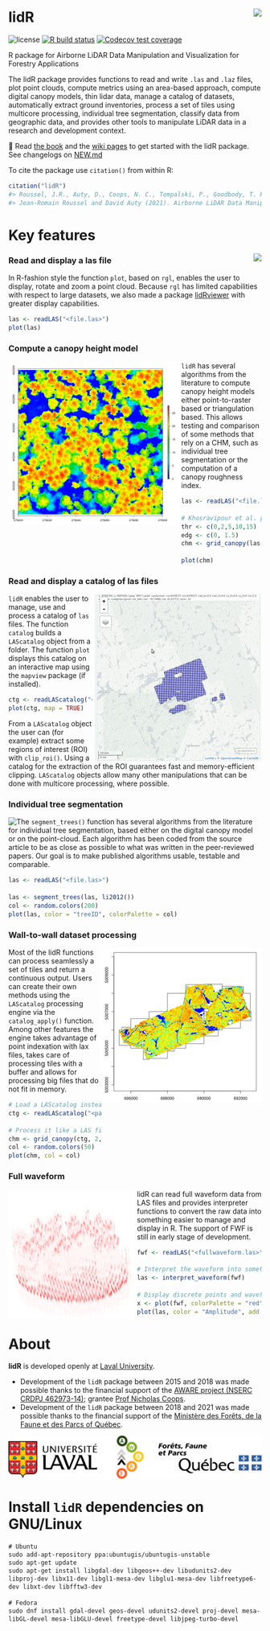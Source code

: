 
lidR <img src="https://raw.githubusercontent.com/Jean-Romain/lidR/master/man/figures/logo200x231.png" align="right"/>
======================================================================================================
![license](https://img.shields.io/badge/Licence-GPL--3-blue.svg) 
[![R build status](https://github.com/Jean-Romain/lidR/workflows/R-CMD-check/badge.svg)](https://github.com/Jean-Romain/lidR/actions)
[![Codecov test coverage](https://codecov.io/gh/Jean-Romain/lidR/branch/master/graph/badge.svg)](https://codecov.io/gh/Jean-Romain/lidR?branch=master)

R package for Airborne LiDAR Data Manipulation and Visualization for Forestry Applications

The lidR package provides functions to read and write `.las` and `.laz` files, plot point clouds, compute metrics using an area-based approach, compute digital canopy models, thin lidar data, manage a catalog of datasets, automatically extract ground inventories, process a set of tiles using multicore processing, individual tree segmentation, classify data from geographic data, and provides other tools to manipulate LiDAR data in a research and development context.

:book: Read [the book](https://jean-romain.github.io/lidRbook/index.html) and the [wiki pages](https://github.com/Jean-Romain/lidR/wiki) to get started with the lidR package. See changelogs on [NEW.md](https://github.com/Jean-Romain/lidR/blob/master/NEWS.md)

To cite the package use `citation()` from within R:

```r
citation("lidR")
#> Roussel, J.R., Auty, D., Coops, N. C., Tompalski, P., Goodbody, T. R. H., Sánchez Meador, A., Bourdon, J.F., De Boissieu, F., Achim, A. (2020). lidR : An R package for analysis of Airborne Laser Scanning (ALS) data. Remote Sensing of Environment, 251 (August), 112061. <doi:10.1016/j.rse.2020.112061>.
#> Jean-Romain Roussel and David Auty (2021). Airborne LiDAR Data Manipulation and Visualization for Forestry Applications. R package version 3.1.0. https://cran.r-project.org/package=lidR
```     

# Key features

<img align="right" src="https://raw.githubusercontent.com/Jean-Romain/storage/master/README/point-cloud-rotating.gif">

### Read and display a las file

In R-fashion style the function `plot`, based on `rgl`, enables the user to display, rotate and zoom a point cloud. Because `rgl` has limited capabilities with respect to large datasets, we also made a package [lidRviewer](https://github.com/Jean-Romain/lidRviewer) with greater display capabilities.

```r
las <- readLAS("<file.las>")
plot(las)
```

### Compute a canopy height model

<img align="left" src="https://raw.githubusercontent.com/Jean-Romain/storage/master/README/chm-Khosravipour.png">

`lidR` has several algorithms from the literature to compute canopy height models either point-to-raster based or triangulation based. This allows testing and comparison of some methods that rely on a CHM, such as individual tree segmentation or the computation of a canopy roughness index.

```r
las <- readLAS("<file.las>")

# Khosravipour et al. pitfree algorithm
thr <- c(0,2,5,10,15)
edg <- c(0, 1.5)
chm <- grid_canopy(las, 1, pitfree(thr, edg))

plot(chm)
```

### Read and display a catalog of las files

<img align="right" src="https://raw.githubusercontent.com/Jean-Romain/storage/master/README/catalog-plot_interactive.gif">

`lidR` enables the user to manage, use and process a catalog of `las` files. The function `catalog` builds a `LAScatalog` object from a folder. The function `plot` displays this catalog on an interactive map using the `mapview` package (if installed).

```r
ctg <- readLAScatalog("<folder/>")
plot(ctg, map = TRUE)
```

From a `LAScatalog` object the user can (for example) extract some regions of interest (ROI) with `clip_roi()`. Using a catalog for the extraction of the ROI guarantees fast and memory-efficient clipping. `LAScatalog` objects allow many other manipulations that can be done with multicore processing, where possible.

### Individual tree segmentation

<img align="left" src="https://raw.githubusercontent.com/Jean-Romain/storage/master/README/its-rotating-tree-segmented.gif" margin-right="5px">

The `segment_trees()` function has several algorithms from the literature for individual tree segmentation, based either on the digital canopy model or on the point-cloud. Each algorithm has been coded from the source article to be as close as possible to what was written in the peer-reviewed papers. Our goal is to make published algorithms usable, testable and comparable.

```r
las <- readLAS("<file.las>")

las <- segment_trees(las, li2012())
col <- random.colors(200)
plot(las, color = "treeID", colorPalette = col)
```

### Wall-to-wall dataset processing

<img align="right" src="https://raw.githubusercontent.com/Jean-Romain/storage/master/README/catalog-processing.gif">

Most of the lidR functions can process seamlessly a set of tiles and return a continuous output. Users can create their own methods using the `LAScatalog` processing engine via the `catalog_apply()` function. Among other features the engine takes advantage of point indexation with lax files, takes care of processing tiles with a buffer and allows for processing big files that do not fit in memory.

```r
# Load a LAScatalog instead of a LAS file
ctg <- readLAScatalog("<path/to/folder/>")

# Process it like a LAS file
chm <- grid_canopy(ctg, 2, p2r())
col <- random.colors(50)
plot(chm, col = col)
```

### Full waveform

<img align="left" src="https://raw.githubusercontent.com/Jean-Romain/storage/master/FWF/fwf.gif">

lidR can read full waveform data from LAS files and provides interpreter functions to convert the raw data into something easier to manage and display in R. The support of FWF is still in early stage of development.

```r
fwf <- readLAS("<fullwaveform.las>")

# Interpret the waveform into something easier to manage
las <- interpret_waveform(fwf)

# Display discrete points and waveforms
x <- plot(fwf, colorPalette = "red", bg = "white")
plot(las, color = "Amplitude", add = x)
```

# About

**lidR** is developed openly at [Laval University](https://www.ulaval.ca/en).

* Development of the `lidR` package between 2015 and 2018 was made possible thanks to the financial support of the [AWARE project  (NSERC CRDPJ 462973-14)](https://aware.forestry.ubc.ca/); grantee [Prof Nicholas Coops](https://forestry.ubc.ca/faculty-profile/nicholas-coops/).
* Development of the `lidR` package between 2018 and 2021 was made possible thanks to the financial support of the [Ministère des Forêts, de la Faune et des Parcs of Québec](https://mffp.gouv.qc.ca/).

<img src="https://raw.githubusercontent.com/Jean-Romain/storage/master/README/logos.svg" width="600" align="center">

# Install `lidR` dependencies on GNU/Linux

```
# Ubuntu
sudo add-apt-repository ppa:ubuntugis/ubuntugis-unstable
sudo apt-get update
sudo apt-get install libgdal-dev libgeos++-dev libudunits2-dev libproj-dev libx11-dev libgl1-mesa-dev libglu1-mesa-dev libfreetype6-dev libxt-dev libfftw3-dev

# Fedora
sudo dnf install gdal-devel geos-devel udunits2-devel proj-devel mesa-libGL-devel mesa-libGLU-devel freetype-devel libjpeg-turbo-devel
```


  

